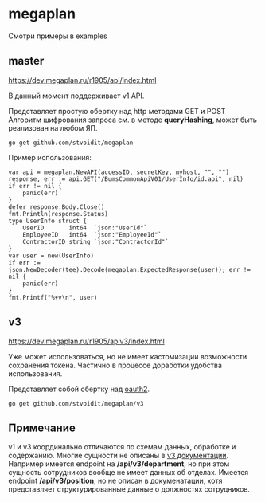 # megaplan

Смотри примеры в examples

## master

https://dev.megaplan.ru/r1905/api/index.html

В данный момент поддерживает v1 API.

Представляет простую обертку над http методами GET и POST
Алгоритм шифрования запроса см. в методе __queryHashing__, может быть реализован на любом ЯП.

    go get github.com/stvoidit/megaplan

Пример использования:

    var api = megaplan.NewAPI(accessID, secretKey, myhost, "", "")
    response, err := api.GET("/BumsCommonApiV01/UserInfo/id.api", nil)
	if err != nil {
		panic(err)
	}
	defer response.Body.Close()
	fmt.Println(response.Status)
    type UserInfo struct {
		UserID       int64  `json:"UserId"`
		EmployeeID   int64  `json:"EmployeeId"`
		ContractorID string `json:"ContractorId"`
	}
	var user = new(UserInfo)
	if err := json.NewDecoder(tee).Decode(megaplan.ExpectedResponse(user)); err != nil {
		panic(err)
	}
	fmt.Printf("%+v\n", user)


## v3

https://dev.megaplan.ru/r1905/apiv3/index.html

Уже может использоваться, но не имеет кастомизации возможности сохранения токена.
Частично в процессе доработки удобства использования.

Представляет собой обертку над [oauth2](https://godoc.org/golang.org/x/oauth2).

    go get github.com/stvoidit/megaplan/v3

## Примечание

v1 и v3 координально отличаются по схемам данных, обработке и содержанию.
Многие сущности не описаны в [v3 документации](https://demo.megaplan.ru/api/v3/docs).
Например имеется endpoint на __/api/v3/department__, но при этом сущность сотрудников вообще не имеет данных об отделах.
Имеется endpoint __/api/v3/position__, но не описан в докуменатации, хотя представляет структурированные данные о должностях сотрудников.
